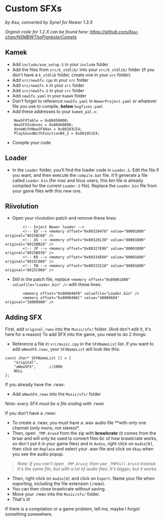 # Custom SFXs
*by Asu, converted by Synel for Newer 1.3.X*

*Orginal code for 1.2.X can be found here: https://github.com/Asu-chan/NSMBWThePranksterComets*

## Kamek
- Add `include/asm_setup.S` in your `include` folder
- Add the files from `src/k_stdlib/` into your `src/k_stdlib/` folder (if you don't have a `k_stdlib` folder, create one in your `src` folder)
- Add `src/newSfx.cpp` in your `src` folder
- Add `src/newSfx.h` in your `src` folder
- Add `src/newSfx.S` in your `src` folder
- Add `newSfx.yaml` in your `Kamek` folder
- Don't forget to reference `newSfx.yaml` in `NewerProject.yaml` or whatever file you use to compile, **below** `bugfixes.yaml`
- Add these addresses to your `kamek_pal.x`:
```
	NewSFXTable = 0x80450000;
	NewSFXIndexes = 0x80460000;
	doneWithNewSFXHax = 0x80283CE4;
	PlaySoundWithFunctionB4_2 = 0x801951E4;
```
- Compile your code

## Loader
- In the `Loader` folder, you'll find the loader code in `Loader.S`. Edit the file if you want, and then execute the `compile.bat` file. It'll generate a file called `Loader.bin` (for mac and linux users, this bin file is already compiled for the current `Loader.S` file). Replace the `Loader.bin` file from your game files with this new one.

## Riivolution
- Open your riivolution patch and remove these lines:
```
		<!-- Inject Newer loader -->
		<!-- EU --> <memory offset="0x80328478" value="80001800" original="8015BC60" />
		<!-- US --> <memory offset="0x80328130" value="80001800" original="8015BB20" />
		<!-- JP --> <memory offset="0x80327E98" value="80001800" original="8015B930" />
		<!-- KR --> <memory offset="0x80334E60" value="80001800" original="8015C060" />
		<!-- TW --> <memory offset="0x80333218" value="80001800" original="8015C060" />
```
- Still in the patch file, replace `<memory offset="0x80001800" valuefile="Loader.bin" />` with these lines:
```
		<memory offset="0x800046F0" valuefile="Loader.bin" />
		<memory offset="0x8000406C" value="48000684" original="38000000" />
```

## Adding SFX
First, add `original.rwav` into the `Music/sfx/` folder. (And don't edit it, it's here for a reason)
To add SFX into the game, you need to do 2 things:
- Reference a file in `src/music.cpp` in the `SFXNameList` list. If you want to add `aNewSFX.rwav`, your `SFXNameList` will look like this:
```
const char* SFXNameList [] = {
	"original",
	"aNewSFX",		//2000
	NULL
};
```
If you already have the .rwav:
- Add `aNewSFX.rwav` into the `Music/sfx/` folder

*Note: every SFX must be a file ending with .rwav*

If you don't have a .rwav:
- To create a .rwav, you must have a .wav audio file **with only one channel (only mono, not stereo)*.
- Then, open `_TMP.brwsd` from the zip with **brawlcrate** (it comes from the brsar and will only be used to convert files bc of how brawlcrate works, so don't put it in your game files) and in `Audio`, right click on `Audio[0]`, then click on `Replace` and select your .wav file and click on `Okay` when you see the audio popup.
> *Note: If you can't open `_TMP.brwsd`, then use `_TMPFull.brwsd` instead. It's the same file, but with a lot of audio files. It's bigger, but it works.*
- Then, right click on `Audio[0]` and click on `Export`. Name your file when exporting, including the file extension (.rwav).
- You can then close brawlcrate without saving.
- Move your .rwav into the `Music/sfx/` folder.
- That's it!



If there is a compilation or a game problem, tell me, maybe I forgot something somewhere.


